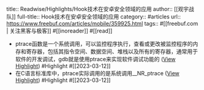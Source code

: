 title:: Readwise/Highlights/Hook技术在安卓安全领域的应用
author:: [[观宇战队]]
full-title:: Hook技术在安卓安全领域的应用
category:: #articles
url:: https://www.freebuf.com/articles/mobile/359925.html
tags:: #[[freebuf.com | 关注黑客与极客]] #[[inoreader]] #[[read]]

- ptrace函数是一个系统调用，可以监控程序执行，查看或更改被监控程序的内存和寄存器，包括其指令空间、数据空间、堆栈以及所有的寄存器，通常用于软件的开发调试，gdb就是使用ptrace来实现软件调试功能的 ([View Highlight](https://read.readwise.io/read/01gvaffgze9t22m4r925amqv21)) #Highlight #[[2023-03-12]]
- 在C语言标准库中，ptrace实际调用的是系统调用__NR_ptrace ([View Highlight](https://read.readwise.io/read/01gvaffqvtqgqwepksfjyhwzn3)) #Highlight #[[2023-03-12]]